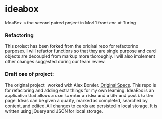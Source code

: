 # ideabox
IdeaBox is the second paired project in Mod 1 front end at Turing. 


### Refactoring
This project has been forked from the original repo for refactoring purposes. I will refactor functions so that they are single purpose and card objects are decoupled from markup more thoroughly. I will also implement other changes suggested during our team review.

### Draft one of project:
The original project I worked with Alex Bonder. [Original Specs](http://frontend.turing.io/projects/ideabox.html). This repo is for refactoring and adding extra things for my own learning.
IdeaBox is an application that allows a user to enter an idea and a title and post it to the page. Ideas can be given a quality, marked as completed, searched by content, and edited. All changes to cards are persisted in local storage. It is written using jQuery and JSON for local storage.
